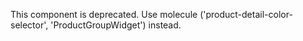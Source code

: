 This component is deprecated. Use molecule ('product-detail-color-selector', 'ProductGroupWidget') instead.
